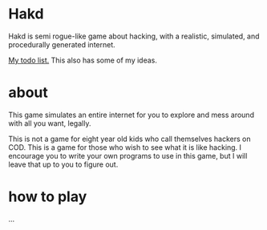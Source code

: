 Hakd
====
Hakd is semi rogue-like game about hacking, with a realistic, simulated, and procedurally generated internet.

[My todo list.](https://trello.com/b/aPgl1zpo/hak-d) This also has some of my ideas.

about
=====
This game simulates an entire internet for you to explore and mess around with all you want, legally.


This is not a game for eight year old kids who call themselves hackers on COD.
This is a game for those who wish to see what it is like hacking.
I encourage you to write your own programs to use in this game,
but I will leave that up to you to figure out.

how to play
===========
...
